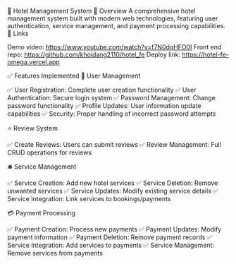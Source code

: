 

🏨 Hotel Management System
📖 Overview
A comprehensive hotel management system built with modern web technologies, featuring user authentication, service management, and payment processing capabilities.
🔗 Links

Demo video: https://www.youtube.com/watch?v=f7N0dqHFO0I
Front end repo: https://github.com/khoidang2110/hotel_fe
Deploy link: https://hotel-fe-omega.vercel.app

✅ Features Implemented
👤 User Management

✅ User Registration: Complete user creation functionality
✅ User Authentication: Secure login system
✅ Password Management: Change password functionality
✅ Profile Updates: User information update capabilities
✅ Security: Proper handling of incorrect password attempts

⭐ Review System

✅ Create Reviews: Users can submit reviews
✅ Review Management: Full CRUD operations for reviews

🛎️ Service Management

✅ Service Creation: Add new hotel services
✅ Service Deletion: Remove unwanted services
✅ Service Updates: Modify existing service details
✅ Service Integration: Link services to bookings/payments

💳 Payment Processing

✅ Payment Creation: Process new payments
✅ Payment Updates: Modify payment information
✅ Payment Deletion: Remove payment records
✅ Service Integration: Add services to payments
✅ Service Management: Remove services from payments
